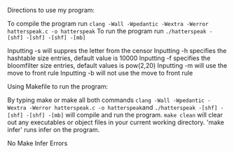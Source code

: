 Directions to use my program:

To compile the program run `clang -Wall -Wpedantic -Wextra -Werror hatterspeak.c -o hatterspeak`
To run the program run `./hatterspeak -[shf] -[shf] -[shf] -[mb]`

Inputting -s will suppres the letter from the censor
Inputting -h specifies the hashtable size entries, default value is 10000
Inputting -f specifies the bloomfilter size entries, default values is pow(2,20)
Inputting -m will use the move to front rule
Inputting -b will not use the move to front rule

Using Makefile to run the program:

By typing make or make all both commands `clang -Wall -Wpedantic -Wextra -Werror hatterspeak.c -o hatterspeak`and `./hatterspeak -[shf] -[shf] -[shf] -[mb]` will compile and run the program.
`make clean` will clear out any executables or object files in your current working directory.
'make infer' runs infer on the program.

No Make Infer Errors

